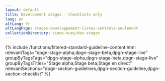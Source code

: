 ```yaml
---
layout: default
title: Development stages - Checklists only
lang: en
altLang: fr
altLangPage: stages-developpement-listes-controle-seulement
collectionDirectory: views-vues/dev-stages
---
```

{% include /functions/filtered-standard-guideline-content.html relevantTags="dpgn-stage-alpha,dpgn-stage-beta,dpgn-stage-live"  groupByTagsTags="dpgn-stage-alpha,dpgn-stage-beta,dpgn-stage-live" groupByTagsTitles="Stage alpha;Stage beta;Stage en direct" relevantSections="dpgn-section-guidelines,dpgn-section-guideline,dpgn-section-checklist" %}

